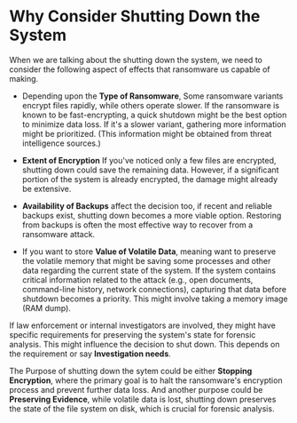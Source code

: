 # Why Consider Shutting Down the System

When we are talking about the shutting down the system, we need to consider the following aspect of effects that ransomware us capable of making. 

- Depending upon the **Type of Ransomware**, Some ransomware variants encrypt files rapidly, while others operate slower.  If the ransomware is known to be fast-encrypting, a quick shutdown might be the best option to minimize data loss. If it's a slower variant,  gathering more information might be prioritized.  (This information might be obtained from threat intelligence sources.)

- **Extent of Encryption** If you've noticed only a few files are encrypted, shutting down could save the remaining data.  However, if a significant portion of the system is already encrypted, the damage might already be extensive.

- **Availability of Backups** affect the decision too, if recent and reliable backups exist, shutting down becomes a more viable option. Restoring from backups is often the most effective way to recover from a ransomware attack.

- If you want to store **Value of Volatile Data**, meaning want to preserve the volatile memory that might be saving some processes and other data regarding the current state of the system.  If the system contains critical information related to the attack (e.g., open documents, command-line history, network connections), capturing that data before shutdown becomes a priority.  This might involve taking a memory image (RAM dump).

If law enforcement or internal investigators are involved, they might have specific requirements for preserving the system's state for forensic analysis. This might influence the decision to shut down. This depends on the requirement or say **Investigation needs**. 

The Purpose of shutting down the sytem could be either **Stopping Encryption**, where the primary goal is to halt the ransomware's encryption process and prevent further data loss. And another purpose could be **Preserving Evidence**, while volatile data is lost, shutting down preserves the state of the file system on disk, which is crucial for forensic analysis.